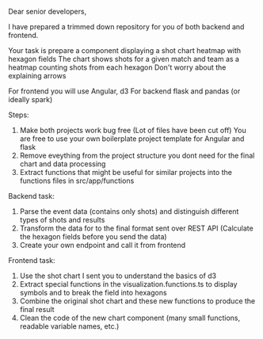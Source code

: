 Dear senior developers,

I have prepared a trimmed down repository for you of both backend and frontend.

Your task is prepare a component displaying a shot chart heatmap with hexagon fields
The chart shows shots for a given match and team as a heatmap counting shots from each hexagon
Don't worry about the explaining arrows 

For frontend you will use Angular, d3
For backend flask and pandas (or ideally spark)

Steps:
1) Make both projects work bug free (Lot of files have been cut off)
   You are free to use your own boilerplate project template for Angular and flask
2) Remove eveything from the project structure you dont need for the final chart and data processing
3) Extract functions that might be useful for similar projects into the functions files in src/app/functions

Backend task:
1) Parse the event data (contains only shots) and distinguish different types of shots and results
2) Transform the data for to the final format sent over REST API (Calculate the hexagon fields before you send the data)
3) Create your own endpoint and call it from frontend

Frontend task:
1) Use the shot chart I sent you to understand the basics of d3
2) Extract special functions ín the visualization.functions.ts to display symbols and to break the field into hexagons
3) Combine the original shot chart and these new functions to produce the final result
4) Clean the code of the new chart component (many small functions, readable variable names, etc.)


